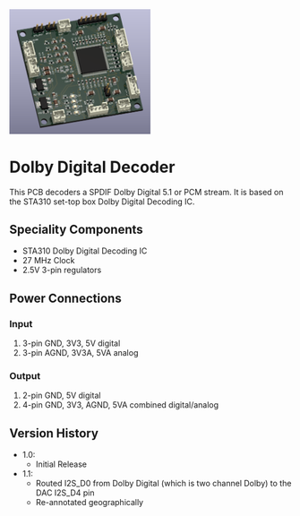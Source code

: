 <img src="screenshot.png" width="50%">

# Dolby Digital Decoder

This PCB decoders a SPDIF Dolby Digital 5.1 or PCM stream.  It is based on the STA310 set-top box Dolby Digital Decoding IC.

## Speciality Components

* STA310 Dolby Digital Decoding IC
* 27 MHz Clock
* 2.5V 3-pin regulators

## Power Connections

### Input 

1. 3-pin GND, 3V3, 5V digital
2. 3-pin AGND, 3V3A, 5VA analog

### Output

1. 2-pin GND, 5V digital
2. 4-pin GND, 3V3, AGND, 5VA combined digital/analog

## Version History

- 1.0: 
    * Initial Release
- 1.1: 
    * Routed I2S_D0 from Dolby Digital (which is two channel Dolby) to the DAC I2S_D4 pin
    * Re-annotated geographically 


